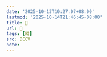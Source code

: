 ```yaml
---
date: '2025-10-13T10:27:07+08:00'
lastmod: '2025-10-14T21:46:45-08:00'
title: 􁊢
url: 􁊢
tags: [縱]
src: DCCV
note:
---
```

